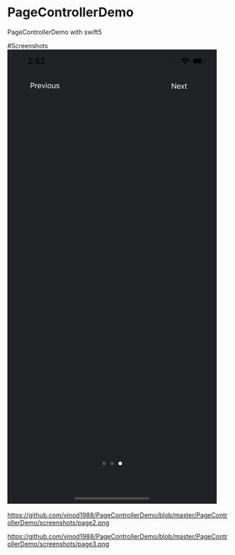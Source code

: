 # PageControllerDemo
PageControllerDemo with swift5



#Screenshots
![alt text](https://github.com/vinod1988/PageControllerDemo/blob/master/PageControllerDemo/screenshots/page1.png)



https://github.com/vinod1988/PageControllerDemo/blob/master/PageControllerDemo/screenshots/page2.png

https://github.com/vinod1988/PageControllerDemo/blob/master/PageControllerDemo/screenshots/page3.png
